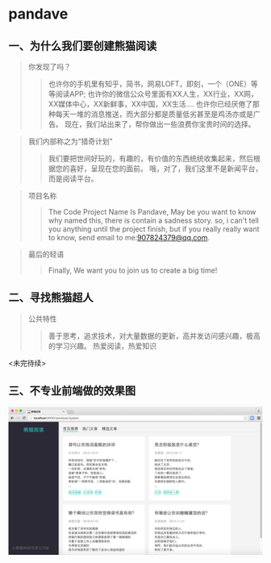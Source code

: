 # pandave


## 一、为什么我们要创建熊猫阅读
  >你发现了吗？
  >>也许你的手机里有知乎，简书，网易LOFT，即刻，一个（ONE）等等阅读APP;
  >>也许你的微信公众号里面有XX人生，XX行业，XX网，XX媒体中心，XX新鲜事，XX中国，XX生活....
  >>也许你已经厌倦了那种每天一堆的消息推送，而大部分都是质量低劣甚至是鸡汤亦或是广告。
  >>现在，我们站出来了，帮你做出一些浪费你宝贵时间的选择。
  
  >我们内部称之为“猎奇计划”
  >>我们要把世间好玩的，有趣的，有价值的东西统统收集起来，然后根据您的喜好，呈现在您的面前。
  >>哦，对了，我们这里不是新闻平台，而是阅读平台。

  >项目名称
  >>The Code Project Name Is Pandave, May be you want to know why named this, there is contain a sadness story.
  >>so, i can't tell you anything until the project finish, but if you really really want to know, send email to me:907824379@qq.com.

  >最后的轻语
  >>Finally, We want you to join us to create a big time!



## 二、寻找熊猫超人

  >公共特性
  >>善于思考，追求技术，对大量数据的更新，高并发访问感兴趣，极高的学习兴趣。
  >>热爱阅读，热爱知识

<未完待续>


## 三、不专业前端做的效果图
![image](https://raw.githubusercontent.com/mcj2761358/pandave/master/resources/20160315-index.jpg)